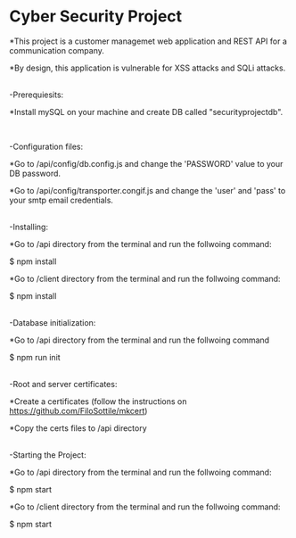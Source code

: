 # Cyber Security Project

*This project is a customer managemet web application and REST API for a communication company.

*By design, this application is vulnerable for XSS attacks and SQLi attacks.


<br />
-Prerequiesits:

*Install mySQL on your machine and create DB called "securityprojectdb".

<br />

-Configuration files:

*Go to /api/config/db.config.js and change the 'PASSWORD' value to your DB password.

*Go to /api/config/transporter.congif.js and change the 'user' and 'pass' to your smtp email credentials.

<br />
-Installing:

*Go to /api directory from the terminal and run the follwoing command:

$ npm install

*Go to /client directory from the terminal and run the follwoing command:

$ npm install


<br />
-Database initialization:

*Go to /api directory from the terminal and run the follwoing command

$ npm run init

<br />
-Root and server certificates:

*Create a certificates (follow the instructions on https://github.com/FiloSottile/mkcert)

*Copy the certs files to /api directory

<br />
-Starting the Project:

*Go to /api directory from the terminal and run the follwoing command:

$ npm start

*Go to /client directory from the terminal and run the follwoing command:

$ npm start
